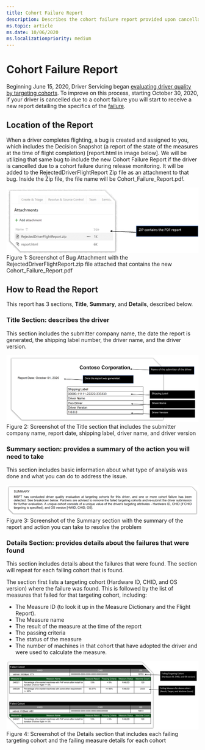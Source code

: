 ```yaml
---
title: Cohort Failure Report
description: Describes the cohort failure report provided upon cancellation
ms.topic: article
ms.date: 10/06/2020
ms.localizationpriority: medium
---
```


# Cohort Failure Report

Beginning June 15, 2020, Driver Servicing began [evaluating driver quality by targeting cohorts](https://docs.microsoft.com/windows-hardware/drivers/dashboard/overview-of-microsoft-driver-measure-dictionary#evaluating-by-targeting-cohort). To improve on this process, starting October 30, 2020, if your driver is cancelled due to a cohort failure you will start to receive a new report detailing the specifics of the [failure](https://docs.microsoft.com/windows-hardware/drivers/dashboard/overview-of-microsoft-driver-measure-dictionary#evaluating-by-targeting-cohort).

## Location of the Report

When a driver completes flighting, a bug is created and assigned to you, which includes the Decision Snapshot (a report of the state of the measures at the time of flight completion) [report.html in image below]. We will be utilizing that same bug to include the new Cohort Failure Report if the driver is cancelled due to a cohort failure during release monitoring. It will be added to the RejectedDriverFlightReport Zip file as an attachment to that bug. Inside the Zip file, the file name will be Cohort_Failure_Report.pdf.

![Screenshot of Bug Attachment with the RejectDriverFlightReport.zip file attached that contains the new Cohort_Failure_Report.pdf](images/IDRReportBug.png)
Figure 1: Screenshot of Bug Attachment with the RejectedDriverFlightReport.zip file attached that contains the new Cohort_Failure_Report.pdf

## How to Read the Report

This report has 3 sections, **Title**, **Summary**, and **Details**, described below.

### Title Section: describes the driver

This section includes the submitter company name, the date the report is generated, the shipping label number, the driver name, and the driver version.

![Screenshot of the Title section that includes the submitter company name, report date, shipping label, driver namem, and driver version](images/IDRReportTitle.png)
Figure 2: Screenshot of the Title section that includes the submitter company name, report date, shipping label, driver name, and driver version

### Summary section: provides a summary of the action you will need to take

This section includes basic information about what type of analysis was done and what you can do to address the issue.

![Screenshot of the Summary section with the summary of the report and action you can take to resolve the problem](images/IDRReportSummary.png)
Figure 3: Screenshot of the Summary section with the summary of the report and action you can take to resolve the problem

### Details Section: provides details about the failures that were found

This section includes details about the failures that were found. The section will repeat for each failing cohort that is found. 

The section first lists a targeting cohort (Hardware ID, CHID, and OS version) where the failure was found. This is followed by the list of measures that failed for that targeting cohort, including:

- The Measure ID (to look it up in the Measure Dictionary and the Flight Report).
- The Measure name
- The result of the measure at the time of the report
- The passing criteria
- The status of the measure
- The number of machines in that cohort that have adopted the driver and were used to calculate the measure.

![Screenshot of the Details section that includes each failing targeting cohort and the failing measure details for each cohort](images/IDRReportDetails.png)
Figure 4: Screenshot of the Details section that includes each failing targeting cohort and the failing measure details for each cohort
